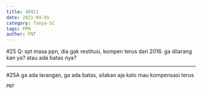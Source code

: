 ```yaml
---
title: 48911
date: 2021-04-05
category: Tanya-SC
tags: PPN
author: PNT
---
```


#25 Q: spt masa ppn, dia gak restitusi, kompen terus dari 2016. ga dilarang kan ya? atau ada batas nya?

---

#25A ga ada larangan, ga ada batas, silakan aja kalo mau kompensasi terus

`PNT`

